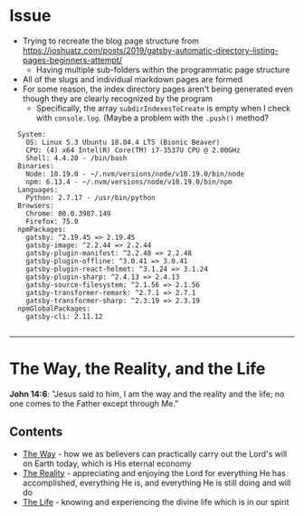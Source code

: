 # Issue

 - Trying to recreate the blog page structure from https://joshuatz.com/posts/2019/gatsby-automatic-directory-listing-pages-beginners-attempt/
   - Having multiple sub-folders within the programmatic page structure 
 - All of the slugs and individual markdown pages are formed
 - For some reason, the index directory pages aren't being generated even though they are clearly recognized by the program
   - Specifically, the array `subdirIndexesToCreate` is empty when I check with `console.log`. (Maybe a problem with the `.push()` method?
   
   
```
  System:
    OS: Linux 5.3 Ubuntu 18.04.4 LTS (Bionic Beaver)
    CPU: (4) x64 Intel(R) Core(TM) i7-3537U CPU @ 2.00GHz
    Shell: 4.4.20 - /bin/bash
  Binaries:
    Node: 10.19.0 - ~/.nvm/versions/node/v10.19.0/bin/node
    npm: 6.13.4 - ~/.nvm/versions/node/v10.19.0/bin/npm
  Languages:
    Python: 2.7.17 - /usr/bin/python
  Browsers:
    Chrome: 80.0.3987.149
    Firefox: 75.0
  npmPackages:
    gatsby: ^2.19.45 => 2.19.45
    gatsby-image: ^2.2.44 => 2.2.44
    gatsby-plugin-manifest: ^2.2.48 => 2.2.48
    gatsby-plugin-offline: ^3.0.41 => 3.0.41
    gatsby-plugin-react-helmet: ^3.1.24 => 3.1.24
    gatsby-plugin-sharp: ^2.4.13 => 2.4.13
    gatsby-source-filesystem: ^2.1.56 => 2.1.56
    gatsby-transformer-remark: ^2.7.1 => 2.7.1
    gatsby-transformer-sharp: ^2.3.19 => 2.3.19
  npmGlobalPackages:
    gatsby-cli: 2.11.12
    
```


---


# The Way, the Reality, and the Life

**John 14:6**: "Jesus said to him, I am the way and the reality and the life; no one comes to the Father except through Me."



## Contents

 - [The Way](https://github.com/jerrytigerxu/way-reality-life/tree/master/blog/The%20Way) - how we as believers can practically carry out the Lord's will on Earth today, which is His eternal economy
 - [The Reality](https://github.com/jerrytigerxu/way-reality-life/tree/master/blog/The%20Reality) - appreciating and enjoying the Lord for everything He has accomplished, everything He is, and everything He is still doing and will do
 - [The Life](https://github.com/jerrytigerxu/way-reality-life/tree/master/blog/The%20Life) - knowing and experiencing the divine life which is in our spirit 

